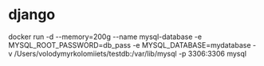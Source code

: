 # django

docker run -d  --memory=200g --name mysql-database -e MYSQL_ROOT_PASSWORD=db_pass -e MYSQL_DATABASE=mydatabase -v /Users/volodymyrkolomiiets/testdb:/var/lib/mysql  -p 3306:3306 mysql